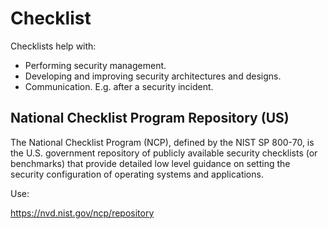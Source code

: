 # Checklist

Checklists help with:
* Performing security management.
* Developing and improving security architectures and designs.
* Communication. E.g. after a security incident.



## National Checklist Program Repository (US)


The National Checklist Program (NCP), defined by the NIST SP 800-70, is the U.S. government repository of publicly available security checklists (or benchmarks) that provide detailed low level guidance on setting the security configuration of operating systems and applications.  

Use:

https://nvd.nist.gov/ncp/repository 